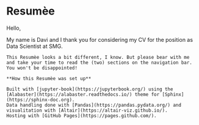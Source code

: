 # Resumèe

Hello, 

My name is Davi and I thank you for considering my CV for the position as Data Scientist at SMG.

```{note}
This Resumèe looks a bit different, I know. But please bear with me and take your time to read the (two) sections on the navigation bar. You won't be disappointed!

**How this Resumèe was set up**

Built with [jupyter-book](https://jupyterbook.org/) using the [Alabaster](https://alabaster.readthedocs.io/) theme for [Sphinx](https://sphinx-doc.org). 
Data handling done with [Pandas](https://pandas.pydata.org/) and visualitation with [Altair](https://altair-viz.github.io/).
Hosting with [GitHub Pages](https://pages.github.com/).
```
